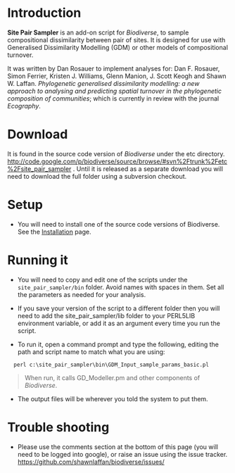 # Introduction #

**Site Pair Sampler** is an add-on script for _Biodiverse_, to sample compositional dissimilarity between pair of sites.  It is designed for use with Generalised Dissimilarity Modelling (GDM) or other models of compositional turnover.

It was written by Dan Rosauer to implement analyses for:
Dan F. Rosauer, Simon Ferrier, Kristen J. Williams, Glenn Manion, J. Scott Keogh and Shawn W. Laffan. _Phylogenetic generalised dissimilarity modelling: a new approach to analysing and predicting spatial turnover in the phylogenetic composition of communities_; which is currently in review with the journal _Ecography_.

# Download #
It is found in the source code version of _Biodiverse_ under the etc directory.
http://code.google.com/p/biodiverse/source/browse/#svn%2Ftrunk%2Fetc%2Fsite_pair_sampler .  Until it is released as a separate download you will need to download the full folder using a subversion checkout.

# Setup #

  * You will need to install one of the source code versions of Biodiverse.  See the [Installation](Installation) page.

# Running it #

  * You will need to copy and edit one of the scripts under the `site_pair_sampler/bin` folder.  Avoid names with spaces in them.  Set all the parameters as needed for your analysis.

  * If you save your version of the script to a different folder then you will need to add the site_pair_sampler/lib folder to your PERL5LIB environment variable, or add it as an argument every time you run the script.

  * To run it, open a command prompt and type the following, editing the path and script name to match what you are using:

```
  perl c:\site_pair_sampler\bin\GDM_Input_sample_params_basic.pl
```

> When run, it calls GD_Modeller.pm and other components of _Biodiverse_.

  * The output files will be wherever you told the system to put them.

# Trouble shooting #

  * Please use the comments section at the bottom of this page (you will need to be logged into google), or raise an issue using the issue tracker.  https://github.com/shawnlaffan/biodiverse/issues/